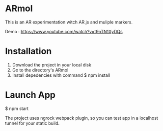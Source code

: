 # ARmol
This is an AR experimentation witch AR.js and muliple markers.

Demo : https://www.youtube.com/watch?v=t9nTN1XyDQs

# Installation
1. Download the project in your local disk
2. Go to the directory's ARmol
3. Install depedencies with command 
$ npm install

# Launch App
$ npm start

The project uses ngrock webpack plugin, so you can test app in a localhost tunnel for your static build.


